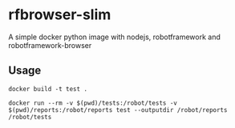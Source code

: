 # rfbrowser-slim
A simple docker python image with nodejs, robotframework and robotframework-browser
## Usage 
`docker build -t test .`

`docker run --rm -v $(pwd)/tests:/robot/tests -v $(pwd)/reports:/robot/reports test --outputdir /robot/reports /robot/tests`